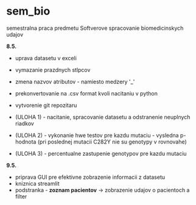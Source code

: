 # sem_bio
semestralna praca predmetu Softverove spracovanie biomedicinskych udajov

**8.5.**
- uprava datasetu v exceli
- vymazanie prazdnych stlpcov
- zmena nazvov atributov - namiesto medzery '_'
- prekonvertovanie na .csv format kvoli nacitaniu v python
- vytvorenie git repozitaru

- (ULOHA 1) - nacitanie, spracovanie datasetu a odstranenie neuplnych riadkov
- (ULOHA 2) - vykonanie hwe testov pre kazdu mutaciu - vysledna p-hodnota (pri poslednej mutacii C282Y nie su genotypy v rovnovahe)
- (ULOHA 3) - percentualne zastupenie genotypov pre kazdu mutaciu

**9.5.**
- priprava GUI pre efektivne zobrazenie informacii z datasetu
- kniznica streamlit
- podstranka - **zoznam pacientov** -> zobrazenie udajov o pacientoch a filter

